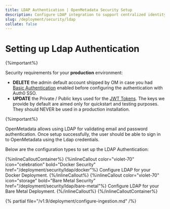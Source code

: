 ```yaml
---
title: LDAP Authentication | OpenMetadata Security Setup
description: Configure LDAP integration to support centralized identity management using directory-based authentication systems.
slug: /deployment/security/ldap
collate: false
---
```


# Setting up Ldap Authentication
{%important%}

Security requirements for your **production** environment:
- **DELETE** the admin default account shipped by OM in case you had [Basic Authentication](/deployment/security/basic-auth)
  enabled before configuring the authentication with Auth0 SSO.
- **UPDATE** the Private / Public keys used for the [JWT Tokens](/deployment/security/enable-jwt-tokens). The keys we provide
  by default are aimed only for quickstart and testing purposes. They should NEVER be used in a production installation.

{%important%}

OpenMetadata allows using LDAP for validating email and password authentication.
Once setup successfully, the user should be able to sign in to OpenMetadata using the Ldap credentials.

Below are the configuration types to set up the LDAP Authentication:

{%inlineCalloutContainer%}
  {%inlineCallout
    color="violet-70"
    icon="celebration"
    bold="Docker Security"
    href="/deployment/security/ldap/docker"%}
    Configure LDAP for your Docker Deployment.
  {%/inlineCallout%}
  {%inlineCallout
    color="violet-70"
    icon="storage"
    bold="Bare Metal Security"
    href="/deployment/security/ldap/bare-metal"%}
    Configure LDAP for your Bare Metal Deployment.
  {%/inlineCallout%}
{%/inlineCalloutContainer%}

{% partial file="/v1.9/deployment/configure-ingestion.md" /%}
